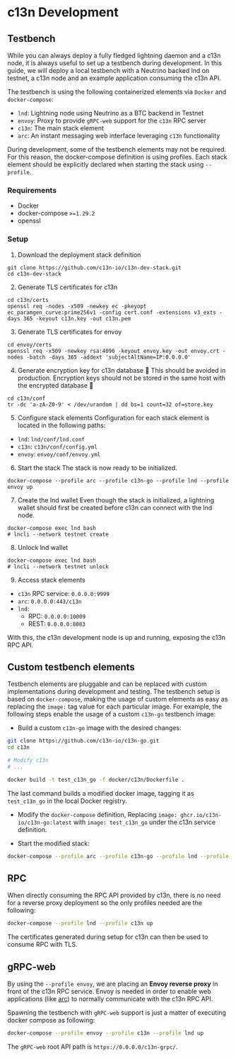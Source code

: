 # c13n Development

## Testbench
While you can always deploy a fully fledged lightning daemon and a c13n node, it is always useful to set up a testbench during development. In this guide, we will deploy a local testbench with a Neutrino backed lnd on testnet, a c13n node and an example application consuming the c13n API.

The testbench is using the following containerized elements via `Docker` and `docker-compose`:

* `lnd`: Lightning node using Neutrino as a BTC backend in Testnet
* `envoy`: Proxy to provide `gRPC-web` support for the `c13n` RPC server
* `c13n`: The main stack element
* `arc`: An instant messaging web interface leveraging `c13n` functionality

During development, some of the testbench elements may not be required. For this reason, the docker-compose definition is using profiles. Each stack element should be explicitly declared when starting the stack using `--profile`.

### Requirements
* Docker
* docker-compose `>=1.29.2`
* openssl

### Setup

1. Download the deployment stack definition
```shell
git clone https://github.com/c13n-io/c13n-dev-stack.git
cd c13n-dev-stack
```

2. Generate TLS certificates for c13n
```shell
cd c13n/certs
openssl req -nodes -x509 -newkey ec -pkeyopt ec_paramgen_curve:prime256v1 -config cert.conf -extensions v3_exts -days 365 -keyout c13n.key -out c13n.pem
```

3. Generate TLS certificates for envoy
```shell
cd envoy/certs
openssl req -x509 -newkey rsa:4096 -keyout envoy.key -out envoy.crt -nodes -batch -days 365 -addext 'subjectAltName=IP:0.0.0.0'
```

4. Generate encryption key for c13n database
:construction: This should be avoided in production. Encryption keys should not be stored in the same host with the encrypted database :construction:

```shell
cd c13n/conf
tr -dc 'a-zA-Z0-9' < /dev/urandom | dd bs=1 count=32 of=store.key
```

5. Configure stack elements
Configuration for each stack element is located in the following paths:
* `lnd`: `lnd/conf/lnd.conf`
* `c13n`: `c13n/conf/config.yml`
* `envoy`: `envoy/conf/envoy.yml`

6. Start the stack
The stack is now ready to be initialized.
```shell
docker-compose --profile arc --profile c13n-go --profile lnd --profile envoy up
```

7. Create the lnd wallet
Even though the stack is initialized, a lightning wallet should first be created before c13n can connect with the lnd node.
```shell
docker-compose exec lnd bash
# lncli --network testnet create
```

8. Unlock lnd wallet
```shell
docker-compose exec lnd bash
# lncli --network testnet unlock
```

9. Access stack elements
* `c13n` RPC service: `0.0.0.0:9999`
* `arc`: `0.0.0.0:443/c13n`
* `lnd`:
    * RPC: `0.0.0.0:10009`
    * REST: `0.0.0.0:8083`

With this, the c13n development node is up and running, exposing the c13n RPC API.

## Custom testbench elements
Testbench elements are pluggable and can be replaced with custom implementations during development and testing. The testbench setup is based on `docker-compose`, making the usage of custom elements as easy as replacing the `image:` tag value for each particular image. For example, the following steps enable the usage of a custom `c13n-go` testbench image:

* Build a custom `c13n-go` image with the desired changes:

```bash
git clone https://github.com/c13n-io/c13n-go.git
cd c13n

# Modify c13n
# ...

docker build -t test_c13n_go -f docker/c13n/Dockerfile . 
```

The last command builds a modified docker image, tagging it as `test_c13n_go` in the local Docker registry.

* Modify the `docker-compose` definition, Replacing `image: ghcr.io/c13n-io/c13n-go:latest` with `image: test_c13n_go` under the c13n service definition.

* Start the modified stack:

```bash
docker-compose --profile arc --profile c13n-go --profile lnd --profile envoy up
```


## RPC
When directly consuming the RPC API provided by c13n, there is no need for a reverse proxy deployment so the only profiles needed are the following:

```bash
docker-compose --profile lnd --profile c13n up
```

The certificates generated during setup for c13n can then be used to consume RPC with TLS.

## gRPC-web
By using the `--profile envoy`, we are placing an **Envoy reverse proxy** in front of the c13n RPC service. Envoy is needed in order to enable web applications (like [arc](https://github.com/c13n-io/arc/)) to normally communicate with the c13n RPC API.

Spawning the testbench with `gRPC-web` support is just a matter of executing docker compose as following:

```bash
docker-compose --profile envoy --profile c13n --profile lnd up
```

The `gRPC-web` root API path is `https://0.0.0.0/c13n-grpc/`.
